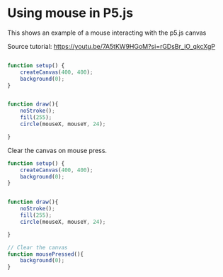 # Using mouse in P5.js

This shows an example of a mouse interacting with the p5.js canvas

Source tutorial: https://youtu.be/7A5tKW9HGoM?si=rGDsBr_iO_qkcXgP

```js

function setup() {
    createCanvas(400, 400);
    background(0);
}


function draw(){
    noStroke();
    fill(255);
    circle(mouseX, mouseY, 24);

}
```


Clear the canvas on mouse press.

```js
function setup() {
    createCanvas(400, 400);
    background(0);
}


function draw(){
    noStroke();
    fill(255);
    circle(mouseX, mouseY, 24);

}

// Clear the canvas
function mousePressed(){
    background(0);
}

```